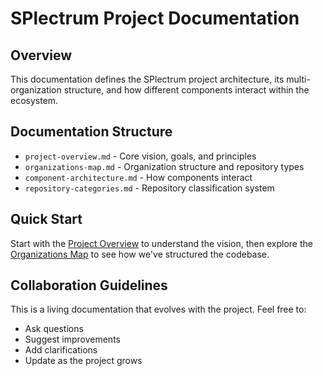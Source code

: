 # SPlectrum Project Documentation

## Overview

This documentation defines the SPlectrum project architecture, its multi-organization structure, and how different components interact within the ecosystem.

## Documentation Structure

- `project-overview.md` - Core vision, goals, and principles
- `organizations-map.md` - Organization structure and repository types
- `component-architecture.md` - How components interact
- `repository-categories.md` - Repository classification system

## Quick Start

Start with the [Project Overview](./project-overview.md) to understand the vision, then explore the [Organizations Map](./organizations-map.md) to see how we've structured the codebase.

## Collaboration Guidelines

This is a living documentation that evolves with the project. Feel free to:
- Ask questions
- Suggest improvements
- Add clarifications
- Update as the project grows